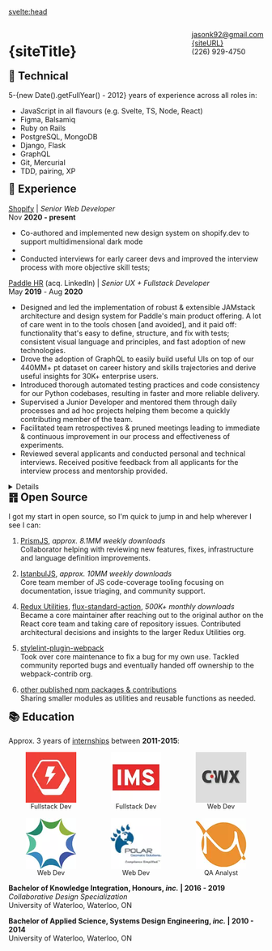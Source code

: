 <script>
   import { siteTitle, siteDescription, siteURL, siteLink } from '$lib/config.js';
</script>

<svelte:head>

  <title>{siteTitle} | Senior Dev Resume</title>
  <meta name="description" content="{siteTitle} - {siteDescription} Resume" />
</svelte:head>

<div class='print-only flex justify-between print-title'>

# {siteTitle}

jasonk92@gmail.com<br>
[{siteURL}]({siteLink})<br>
(226) 929-4750

</div>

<section class='technical'>

## 🧰 Technical

5-{new Date().getFullYear() - 2012} years of experience across all roles in:

- JavaScript in all flavours (e.g. Svelte, TS, Node, React)
- Figma, Balsamiq
- Ruby on Rails
- PostgreSQL, MongoDB
- Django, Flask
- GraphQL
- Git, Mercurial
- TDD, pairing, XP

</section>

<section class='experience'>

## 🎒 Experience

[Shopify](https://shopify.com) | _Senior Web Developer_<br>
Nov **2020 - present**

- Co-authored and implemented new design system on shopify.dev to support multidimensional dark mode
-
- Conducted interviews for early career devs and improved the interview process with more objective skill tests;

[Paddle HR](https://www.paddlehr.com) (acq. LinkedIn) | _Senior UX + Fullstack Developer_<br>
May **2019** - Aug **2020**

- Designed and led the implementation of robust & extensible JAMstack architecture and design system for Paddle's main product offering. A lot of care went in to the tools chosen [and avoided], and it paid off: functionality that's easy to define, structure, and fix with tests; consistent visual language and principles, and fast adoption of new technologies.
- Drove the adoption of GraphQL to easily build useful UIs on top of our 440MM+ pt dataset on career history and skills trajectories and derive useful insights for 30K+ enterprise users.
- Introduced thorough automated testing practices and code consistency for our Python codebases, resulting in faster and more reliable delivery.
- Supervised a Junior Developer and mentored them through daily processes and ad hoc projects helping them become a quickly contributing member of the team.
- Facilitated team retrospectives & pruned meetings leading to immediate & continuous improvement in our process and effectiveness of experiments.
- Reviewed several applicants and conducted personal and technical interviews. Received positive feedback from all applicants for the interview process and mentorship provided.

<details class='no-print'>

[Nulogy](http://nulogy.com) | _Fullstack Developer_<br>
Aug **2016** - Aug **2018**

- Co-invented and implemented [storybook driven development](https://medium.com/nulogy/storybook-driven-development-a3c517276c07) - a methodology for rapidly prototyping/developing visual components - with senior team members.
- Built a data-intensive dashboard serving millions of rows of data with PostgreSQL, Ruby on Rails, React, and Redux to help planners derive insights from historical data.
- Developed consistent component / container pattern for data deserialization and visualizations and shared language with the design team, work that led to the full-fledged [design system](https://nulogy.design/).

[Rangle.io](http://rangle.io) | _Junior Developer_<br>
Oct **2015** - Apr **2016**

- Co-led [tooling & maintenance of OSS starter projects](https://github.com/rangle?utf8=%E2%9C%93&q=starter&type=&language=), making new projects start up 2-5x faster & enabling the aggressive staffing model Rangle uses.
- Consolidated 2 internal products using Koa and React + Redux, managing large datasets from multiple scheduling APIs to set up future employee and company success.

</details>
</section>

<section class='oss'>

## ䷢ Open Source

I got my start in open source, so I'm quick to jump in and help wherever I see I can:

1. [PrismJS](https://github.com/prismjs/prism), _approx. 8.1MM weekly downloads_<br>
   Collaborator helping with reviewing new features, fixes, infrastructure and language definition improvements.

1. [IstanbulJS](https://github.com/istanbuljs), _approx. 10MM weekly downloads_<br>
   Core team member of JS code-coverage tooling focusing on documentation, issue triaging, and community support.

<span class='no-print'>

4. [Redux Utilities](https://github.com/redux-utilities), [flux-standard-action](https://www.npmjs.com/package/flux-standard-action), _500K+ monthly downloads_<br>
   Became a core maintainer after reaching out to the original author on the React core team and taking care of repository issues. Contributed architectural decisions and insights to the larger Redux Utilities org.

5. [stylelint-plugin-webpack](https://github.com/webpack-contrib/stylelint-webpack-plugin)<br>
   Took over core maintenance to fix a bug for my own use. Tackled community reported bugs and eventually handed off ownership to the webpack-contrib org.

6. [other published npm packages & contributions](https://www.npmjs.com/~jakxz)<br>
   Sharing smaller modules as utilities and reusable functions as needed.

</span>
</section>
<section class='education'>

## 📚 Education

Approx. 3 years of [internships](https://linkedin.com/in/jgkurian) between **2011-2015**:

<div class="flex wrap justify-between captions">
  <div class="basis-1/3 inline-flex flex-col items-center"><img width="100" height="100" src="/images/boltmade.webp" alt="Boltmade logo" title="Fullstack Developer at Boltmade" /> Fullstack Dev</div>
  <div class="basis-1/3 inline-flex flex-col items-center"><img width="100" height="100" src="/images/ims.webp" alt="Intelligent Mechatronic Systems Inc. logo" title="Fullstack Developer at IMS" /> Fullstack Dev</div>
  <div class="basis-1/3 inline-flex flex-col items-center"><img width="100" height="100" src="/images/coreworx.webp" alt="Coreworx Inc. logo" title="Web Developer at Coreworx" /> Web Dev</div>
  <div class="basis-1/3 inline-flex flex-col items-center"><img width="100" height="100" src="/images/bluesun.webp" alt="BlueSun logo" title="Web Developer at BlueSun / Wealthserv" /> Web Dev</div>
  <div class="basis-1/3 inline-flex flex-col items-center"><img width="100" height="100" src="/images/polar.webp" title="Web Developer at Polar Geomatics Solutions LP" alt="Polar Geomatics Solutions logo" /> Web Dev</div>
  <div class="basis-1/3 inline-flex flex-col items-center"><img width="100" height="100" src="/images/morega.webp" alt="Morega systems logo" title="QA Analyst at Morega Systems Inc."/> QA Analyst</div>
</div>

**Bachelor of Knowledge Integration, Honours, _inc._ | 2016 - 2019**<br>
_Collaborative Design Specialization_<br>
University of Waterloo, Waterloo, ON

**Bachelor of Applied Science, Systems Design Engineering, _inc._ | 2010 - 2014**<br>
University of Waterloo, Waterloo, ON

</section>

<style lang="scss">
  h2:first-of-type {
    margin-top: 0;
  }
  .flex {
    display: flex;
    row-gap: 1rem;
  }
  .wrap {
    flex-wrap: wrap;
  }
  .justify-between {
    justify-content: space-between;
  }
  .basis-1\/3 {
    flex-basis: calc(1/3 * 100%);
  }
  .inline-flex {
     display: inline-flex;
  }
  .flex-col {
    flex-direction: column;
  }
  .items-center {
    align-items: center;
  }
  .captions {
    font-size: 0.8rem;

    @media print {
      display: none;
    }
  }
  img {
    width: 100px;
  }
</style>
